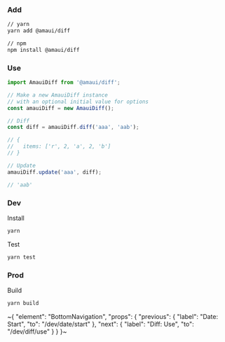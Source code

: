
### Add

```sh
// yarn
yarn add @amaui/diff

// npm
npm install @amaui/diff
```

### Use

```javascript
import AmauiDiff from '@amaui/diff';

// Make a new AmauiDiff instance
// with an optional initial value for options
const amauiDiff = new AmauiDiff();

// Diff
const diff = amauiDiff.diff('aaa', 'aab');

// {
//   items: ['r', 2, 'a', 2, 'b']
// }

// Update
amauiDiff.update('aaa', diff);

// 'aab'
```

### Dev

Install

```sh
yarn
```

Test

```sh
yarn test
```

### Prod

Build

```sh
yarn build
```

~{
  "element": "BottomNavigation",
  "props": {
    "previous": {
      "label": "Date: Start",
      "to": "/dev/date/start"
    },
    "next": {
      "label": "Diff: Use",
      "to": "/dev/diff/use"
    }
  }
}~
